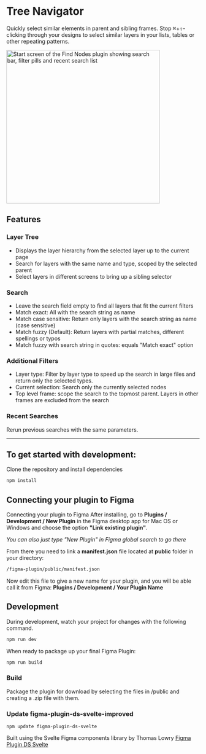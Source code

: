 # Tree Navigator

Quickly select similar elements in parent and sibling frames. Stop <kbd>⌘</kbd>+<kbd>⇧</kbd>-clicking through your designs to select similar layers in your lists, tables or other repeating patterns.

<img alt="Start screen of the Find Nodes plugin showing search bar, filter pills and recent search list" src="https://user-images.githubusercontent.com/24393597/186773303-0f1f2740-6faf-4862-9a40-12a3449bd4d8.jpg" height="400px">

## Features

### Layer Tree

-   Displays the layer hierarchy from the selected layer up to the current page
-   Search for layers with the same name and type, scoped by the selected parent
-   Select layers in different screens to bring up a sibling selector

### Search

-   Leave the search field empty to find all layers that fit the current filters
-   Match exact: All with the search string as name
-   Match case sensitive: Return only layers with the search string as name (case sensitive)
-   Match fuzzy (Default): Return layers with partial matches, different spellings or typos
-   Match fuzzy with search string in quotes: equals "Match exact" option

### Additional Filters

-   Layer type: Filter by layer type to speed up the search in large files and return only the selected types.
-   Current selection: Search only the currently selected nodes
-   Top level frame: scope the search to the topmost parent. Layers in other frames are excluded from the search

### Recent Searches

Rerun previous searches with the same parameters.

---

## To get started with development:

Clone the repository and install dependencies

```bash
npm install
```

## Connecting your plugin to Figma

Connecting your plugin to Figma
After installing, go to **Plugins / Development / New Plugin** in the Figma desktop app for Mac OS or Windows and choose the option **"Link existing plugin"**.

_You can also just type "New Plugin" in Figma global search to go there_

From there you need to link a **manifest.json** file located at **public** folder in your directory:

```bash
/figma-plugin/public/manifest.json
```

Now edit this file to give a new name for your plugin, and you will be able call it from Figma: **Plugins / Development / Your Plugin Name**

## Development

During development, watch your project for changes with the following command.

```bash
npm run dev
```

When ready to package up your final Figma Plugin:

```bash
npm run build
```

### Build

Package the plugin for download by selecting the files in /public and creating a .zip file with them.

### Update figma-plugin-ds-svelte-improved

`npm update figma-plugin-ds-svelte`

Built using the Svelte Figma components library by Thomas Lowry [Figma Plugin DS Svelte](https://github.com/thomas-lowry/figma-plugin-ds-svelte)

